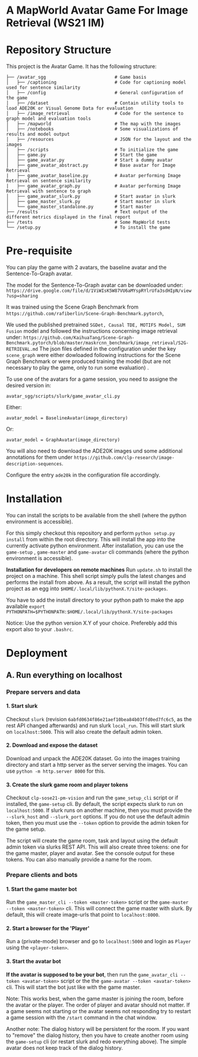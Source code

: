# A MapWorld Avatar Game For Image Retrieval (WS21 IM)

# Repository Structure
This project is the Avatar Game. It has the following structure:

    ├── /avatar_sgg                          # Game basis
    │   ├── /captioning                      # Code for captioning model used for sentence similarity
    │   ├── /config                          # General configuration of the game
    │   ├── /dataset                         # Contain utility tools to load ADE20K or Visual Genome Data for evaluation 
    │   ├── /image_retrieval                 # Code for the sentence to graph model and evaluation tools
    │   ├── /mapworld                        # The map with the images
    │   ├── /notebooks                       # Some visualizations of results and model output
    │   ├── /resources                       # JSON for the layout and the images
    │   ├── /scripts                         # To initialize the game
    │   ├── game.py                          # Start the game
    │   ├── game_avatar.py                   # Start a dummy avatar
    │   ├── game_avatar_abstract.py          # Base avatar for Image Retrieval
    |   ├── game_avatar_baseline.py          # Avatar performing Image Retrieval on sentence similarity
    |   ├── game_avatar_graph.py             # Avatar performing Image Retrieval with sentence to graph
    │   ├── game_avatar_slurk.py             # Start avatar in slurk
    │   ├── game_master_slurk.py             # Start master in slurk
    │   └── game_master_standalone.py        # Start master
    ├── /results                             # Text output of the different metrics displayed in the final report
    ├── /tests                               # Some MapWorld tests
    └── /setup.py                            # To install the game
    

# Pre-requisite

You can play the game with 2 avatars, the baseline avatar and the Sentence-To-Graph avatar.

The model for the Sentence-To-Graph avatar can be downloaded under:
`https://drive.google.com/file/d/1ViWIsK5W87VU6aMYspRYlrUfa3sdHIpN/view?usp=sharing`

It was trained using the Scene Graph Benchmark from `https://github.com/rafiberlin/Scene-Graph-Benchmark.pytorch`,

We used the published pretrained `SGDet, Causal TDE, MOTIFS Model, SUM Fusion` model and followed the instructions
concerning image retrieval under: 
`https://github.com/KaihuaTang/Scene-Graph-Benchmark.pytorch/blob/master/maskrcnn_benchmark/image_retrieval/S2G-RETRIEVAL.md`
The json files defined in the configuration under the key `scene_graph` were either dowloaded following instructions 
for the Scene Graph Benchmark or were produced training the model (but are not necessary to play the game, only to run 
some evaluation) .

To use one of the avatars for a game session, you need to assigne the desired version in:

`avatar_sgg/scripts/slurk/game_avatar_cli.py`

Either:

`avatar_model = BaselineAvatar(image_directory)`

Or:

`avatar_model = GraphAvatar(image_directory)`


You will also need to download the ADE20K images und some additional annotations for them 
under `https://github.com/clp-research/image-description-sequences`.

Configure the entry `ade20k` in the configuration file accordingly.

# Installation

You can install the scripts to be available from the shell (where the python environment is accessible).

For this simply checkout this repository and perform `python setup.py install` from within the root directory. This will
install the app into the currently activate python environment. After installation, you can use the `game-setup`
, `game-master` and `game-avatar` cli commands (where the python environment is accessible).

**Installation for developers on remote machines**
Run `update.sh` to install the project on a machine. This shell script simply pulls the latest changes and performs the
install from above. As a result, the script will install the python project as an egg
into `$HOME/.local/lib/pythonX.Y/site-packages`.

You have to add the install directory to your python path to make the app
available `export PYTHONPATH=$PYTHONPATH:$HOME/.local/lib/pythonX.Y/site-packages`

Notice: Use the python version X.Y of your choice. Preferebly add this export also to your `.bashrc`.

# Deployment

## A. Run everything on localhost

### Prepare servers and data

#### 1. Start slurk

Checkout `slurk` (revision `6abfd0634f86e21aef10bea84b03ffd0ed7fc6c5`, as the rest API changed afterwards) and run slurk `local_run`. This will start slurk on `localhost:5000`. This will also create the default
admin token.

#### 2. Download and expose the dataset

Download and unpack the ADE20K dataset. Go into the images training directory and start a http server as the server
serving the images. You can use `python -m http.server 8000` for this.

#### 3. Create the slurk game room and player tokens

Checkout `clp-sose21-pm-vision` and run the `game_setup_cli` script or if installed, the `game-setup` cli. By default,
the script expects slurk to run on `localhost:5000`. If slurk runs on another machine, then you must provide
the `--slurk_host` and `--slurk_port` options. If you do not use the default admin token, then you must use
the `--token` option to provide the admin token for the game setup.

The script will create the game room, task and layout using the default admin token via slurks REST API. This will also
create three tokens: one for the game master, player and avatar. See the console output for these tokens. You can also
manually provide a name for the room.

### Prepare clients and bots

#### 1. Start the game master bot

Run the `game_master_cli --token <master-token>` script or the `game-master --token <master-token>` cli. This will
connect the game master with slurk. By default, this will create image-urls that point to `localhost:8000`.

#### 2. Start a browser for the 'Player'

Run a (private-mode) browser and go to `localhost:5000` and login as `Player` using the `<player-token>`.

#### 3. Start the avatar bot

**If the avatar is supposed to be your bot**, then run the `game_avatar_cli --token <avatar-token>` script or the
the `game-avatar --token <avatar-token>` cli. This will start the bot just like with the game master.

Note: This works best, when the game master is joining the room, before the avatar or the player. The order of player
and avatar should not matter. If a game seems not starting or the avatar seems not responding try to restart a game
session with the `/start` command in the chat window.

Another note: The dialog history will be persistent for the room. If you want to "remove" the dialog history, then you
have to create another room using the `game-setup` cli (or restart slurk and redo everything above). The simple avatar
does not keep track of the dialog history.
